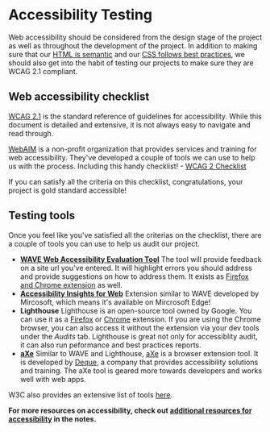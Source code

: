 # Accessibility Testing

Web accessibility should be considered from the design stage of the project as well as throughout the development of the project. In addition to making sure that our [HTML is semantic](https://github.com/HackerYou/bootcamp-notes/blob/master/accessibility/accessibility-and-semantic-html.md) and our [CSS follows best practices](https://github.com/HackerYou/bootcamp-notes/blob/master/accessibility/accessibility-and-css.md), we should also get into the habit of testing our projects to make sure they are WCAG 2.1 compliant.

## Web accessibility checklist

[WCAG 2.1](https://www.w3.org/TR/WCAG21/) is the standard reference of guidelines for accessibility. While this document is detailed and extensive, it is not always easy to navigate and read through. 

[WebAIM](https://webaim.org/) is a non-profit organization that provides services and training for web accessibility. They've developed a couple of tools we can use to help us with the process. Including this handy checklist! - [WCAG 2 Checklist](https://webaim.org/standards/wcag/WCAG2Checklist.pdf)

If you can satisfy all the criteria on this checklist, congratulations, your project is gold standard accessible!

## Testing tools

Once you feel like you've satisfied all the criterias on the checklist, there are a couple of tools you can use to help us audit our project. 

- **[WAVE Web Accessibility Evaluation Tool](https://wave.webaim.org/)**
The tool will provide feedback on a site url you've entered. It will highlight errors you should address and provide suggestions on how to address them. It exists as [Firefox and Chrome extension](https://wave.webaim.org/extension/) as well.  
- **[Accessibility Insights for Web](https://chrome.google.com/webstore/detail/accessibility-insights-fo/pbjjkligggfmakdaogkfomddhfmpjeni?hl=en)**
Extension similar to WAVE developed by Mircosoft, which means it's available on Mircrosoft Edge!
- **Lighthouse**
Lighthouse is an open-source tool owned by Google. You can use it as a [Firefox](https://addons.mozilla.org/en-US/firefox/addon/google-lighthouse/) or [Chrome](https://chrome.google.com/webstore/detail/lighthouse/blipmdconlkpinefehnmjammfjpmpbjk?hl=en) extension. If you are using the Chrome browser, you can also access it without the extension via your dev tools under the *Audits* tab. Lighthouse is great not only for accessiblity audit, it can also run peformance and best practices reports. 
- **[aXe](https://www.deque.com/axe/)**
Similar to WAVE and Lighthouse, [aXe](https://www.deque.com/axe/) is a browser extension tool. It is developed by [Deque](https://www.deque.com/), a company that provides accessibility solutions and training. The aXe tool is geared more towards developers and works well with web apps. 

W3C also provides an extensive list of tools [here](https://www.w3.org/WAI/ER/tools/).

**For more resources on accessibility, check out [additional resources for accessibility](https://github.com/HackerYou/bootcamp-notes/blob/master/stuff-you-need-to-know/resources-and-cheatsheets/accessibility-resources.md) in the notes.**